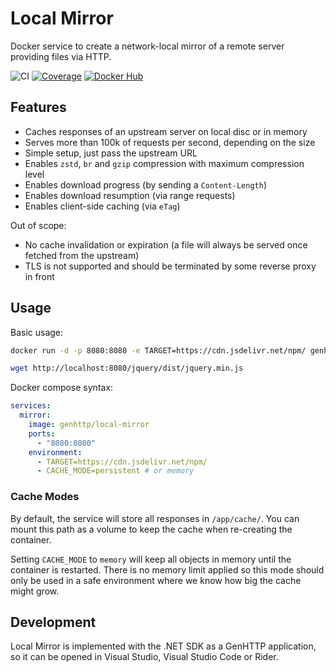 # Local Mirror

Docker service to create a network-local mirror of a remote server providing files via HTTP.

![CI](https://github.com/Kaliumhexacyanoferrat/local-mirror/workflows/CI/badge.svg) [![Coverage](https://sonarcloud.io/api/project_badges/measure?project=local-mirror&metric=coverage)](https://sonarcloud.io/dashboard?id=local-mirror) [![Docker Hub](https://img.shields.io/docker/pulls/genhttp/local-mirror.svg)](https://hub.docker.com/r/genhttp/local-mirror)

## Features

- Caches responses of an upstream server on local disc or in memory
- Serves more than 100k of requests per second, depending on the size
- Simple setup, just pass the upstream URL
- Enables `zstd`, `br` and `gzip` compression with maximum compression level
- Enables download progress (by sending a `Content-Length`)
- Enables download resumption (via range requests)
- Enables client-side caching (via `eTag`)

Out of scope:

- No cache invalidation or expiration (a file will always be served once fetched from the upstream)
- TLS is not supported and should be terminated by some reverse proxy in front

## Usage

Basic usage:

```bash
docker run -d -p 8080:8080 -e TARGET=https://cdn.jsdelivr.net/npm/ genhttp/local-mirror

wget http://localhost:8080/jquery/dist/jquery.min.js
```

Docker compose syntax:

```yaml
services:
  mirror:
    image: genhttp/local-mirror
    ports:
      - "8080:8080"
    environment:
      - TARGET=https://cdn.jsdelivr.net/npm/
      - CACHE_MODE=persistent # or memory
```

### Cache Modes

By default, the service will store all responses in `/app/cache/`. You can mount this path as a volume to keep
the cache when re-creating the container.

Setting `CACHE_MODE` to `memory` will keep all objects in memory until the container is restarted. There is no
memory limit applied so this mode should only be used in a safe environment where we know how big the cache might grow.

## Development

Local Mirror is implemented with the .NET SDK as a GenHTTP application, so it can be opened in
Visual Studio, Visual Studio Code or Rider.
